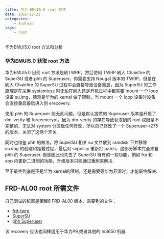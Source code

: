 ```yaml
---
title: 华为 EMUI5.0 root 方法
date: 2016-12-21
categories:
    - Android
tags:
    - root
---
```


华为EMUI5.0 root 方法和分析  

### 华为EMUI5.0 获取 root 方法  

华为EMUI5.0 目前 root 方法是刷TWRP，然后使用 TWRP 刷入 Chainfire 的 SuperSU 或者 phh 的 Superuser。你需要支持 Nougat 版本的 TWRP，但是在刷入 Chainfire 的 SuperSU 过程中会直接导致设备重启，因为 SuperSU 的工作原理是在采用 systemless 时无论在刷入还是开机过程中都需要 mount 一个 loop 设备 su.img，猜测是华为的 kernel 做了限制，当 mount 一个 loop 设备时设备会直接重启最后进入到 erecovery.  

<!--more-->

使用 phh 的 Superuser 则无此问题，但是默认提供的 Superuser 版本是开启了 dm-verity 和 forceencrypt，因为 dm-verity 的存在导致获取到的 root 权限是不完整的，无法对 system 分区做任何修改，所以自己修改了一个 Superuser-r275 的版本，关闭了这两个开关.  

同时也借鉴 phh 的做法，将 SuperSU 相关 su 文件放到 ramdisk 下并移除 su.img 的创建和挂载过程，最后对 sepolicy 重新打 patch，这部分脚本完全来自 phh 的 Superuser. 但是因此也失去了 SuperSU 特有的一些功能，例如 frp 和 app 内更新二进制的功能，升级版本只能通过重刷来解决.  

至于最终到底是不是华为 kernel的限制，还是需要等华为开源时，才能最终解决.

## FRD-AL00 root 所需文件  

自己测试的机器是荣耀8 FRD-AL00 版本，需要到的文件：  

* [frd-twrp](https://mega.nz/#!XR91RJrL!zKgVWf8WvBGlP3n0Aip59tT1Z3l8C2Lh6smsijw3wQQ)
* [SuperSU](https://mega.nz/#!2Y8CgIDa!RvUXD1dJKYA0xBPHRfzVy0wj_CZXPw-bMdZJLpypHUY)
* [phh Superuser](https://mega.nz/#!PYshWCZZ!SwrpezliztIFKooEY5Np7zT2m7yWmp6QtjlTExntakU)

该 recovery 应该也同样适用于华为P9,或者其他的 hi3650 机器.  

